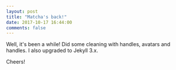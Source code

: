 ```yaml
---
layout: post
title: "Matcha's back!"
date: 2017-10-17 16:44:00
comments: false
---
```


Well, it's been a while! Did some cleaning with handles, avatars and handles. I also upgraded to Jekyll 3.x.

Cheers!